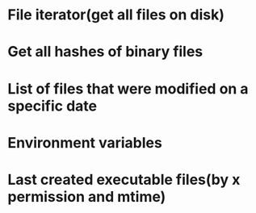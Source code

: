 # File iterator(get all files on disk)
# Get all hashes of binary files
# List of files that were modified on a specific date
# Environment variables
# Last created executable files(by x permission and mtime)
